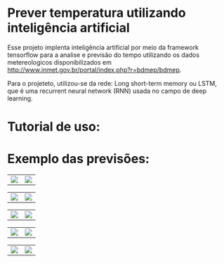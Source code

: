 # Prever temperatura utilizando inteligência artificial
Esse projeto implenta inteligência artificial por meio da framework tensorflow para a analise e previsão do tempo utilizando os dados metereologicos disponibilizados em http://www.inmet.gov.br/portal/index.php?r=bdmep/bdmep.

Para o projeteto, utilizou-se da rede: Long short-term memory ou LSTM, que é uma recurrent neural network (RNN) usada no campo de deep learning.

# Tutorial de uso:

# Exemplo das previsões:

<table>
  <tr>
    <td valign="top"><img src="https://i.imgur.com/oGcW0Iw.png"></td>
    <td valign="top"><img src="https://i.imgur.com/5qI7MxB.png"></td>
  </tr>
 </table>
 
 <table>
  <tr>
    <td valign="top"><img src="https://i.imgur.com/AW1QuTU.png"></td>
    <td valign="top"><img src="https://i.imgur.com/nOyU3Zy.png"></td>
  </tr>
 </table>
 
 <table>
  <tr>
    <td valign="top"><img src="https://i.imgur.com/0u43lA5.png"></td>
    <td valign="top"><img src="https://i.imgur.com/0k7IPuk.png"></td>
  </tr>
 </table>
 
 <table>
  <tr>
    <td valign="top"><img src="https://i.imgur.com/Phh00Za.png"></td>
    <td valign="top"><img src="https://i.imgur.com/c9Rvbyb.png"></td>
  </tr>
 </table>
 
 <table>
  <tr>
    <td valign="top"><img src="https://i.imgur.com/sy1nTbL.png"></td>
    <td valign="top"><img src="https://i.imgur.com/L20y154.png"></td>
  </tr>
 </table>
